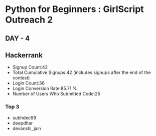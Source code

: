 # Python for Beginners : GirlScript Outreach 2
## DAY - 4

## Hackerrank
- Signup Count:42
- Total Cumulative Signups:42 (includes signups after the end of the contest)
- Login Count:36
- Login Conversion Rate:85.71 %
- Number of Users Who Submitted Code:25

### Top 3
- subhdec99
- deepdhar
- devanshi_jain
